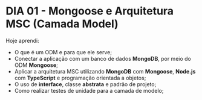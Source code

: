 # DIA 01 - Mongoose e Arquitetura MSC (Camada Model)

Hoje aprendi:

- O que é um ODM e para que ele serve;
- Conectar a aplicação com um banco de dados **MongoDB**, por meio do ODM **Mongoose**;
- Aplicar a arquitetura MSC utilizando **MongoDB** com **Mongoose**, **Node.js** com **TypeScript** e programação orientada a objetos;
- O uso de **interface**, classe **abstrata** e padrão de projeto;
- Como realizar testes de unidade para a camada de modelo;
